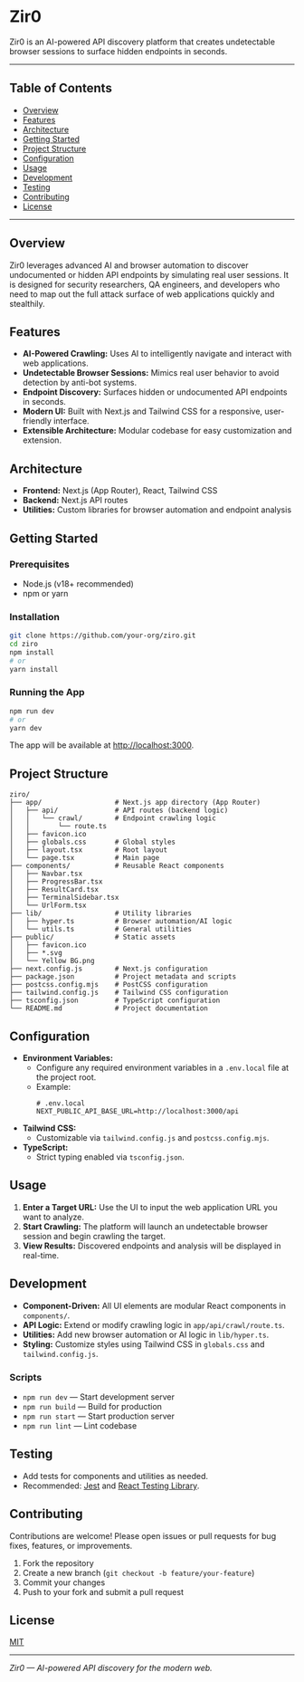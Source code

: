 # Zir0

Zir0 is an AI-powered API discovery platform that creates undetectable browser sessions to surface hidden endpoints in seconds.

---

## Table of Contents
- [Overview](#overview)
- [Features](#features)
- [Architecture](#architecture)
- [Getting Started](#getting-started)
- [Project Structure](#project-structure)
- [Configuration](#configuration)
- [Usage](#usage)
- [Development](#development)
- [Testing](#testing)
- [Contributing](#contributing)
- [License](#license)

---

## Overview
Zir0 leverages advanced AI and browser automation to discover undocumented or hidden API endpoints by simulating real user sessions. It is designed for security researchers, QA engineers, and developers who need to map out the full attack surface of web applications quickly and stealthily.

## Features
- **AI-Powered Crawling:** Uses AI to intelligently navigate and interact with web applications.
- **Undetectable Browser Sessions:** Mimics real user behavior to avoid detection by anti-bot systems.
- **Endpoint Discovery:** Surfaces hidden or undocumented API endpoints in seconds.
- **Modern UI:** Built with Next.js and Tailwind CSS for a responsive, user-friendly interface.
- **Extensible Architecture:** Modular codebase for easy customization and extension.

## Architecture
- **Frontend:** Next.js (App Router), React, Tailwind CSS
- **Backend:** Next.js API routes
- **Utilities:** Custom libraries for browser automation and endpoint analysis

## Getting Started
### Prerequisites
- Node.js (v18+ recommended)
- npm or yarn

### Installation
```bash
git clone https://github.com/your-org/ziro.git
cd ziro
npm install
# or
yarn install
```

### Running the App
```bash
npm run dev
# or
yarn dev
```
The app will be available at [http://localhost:3000](http://localhost:3000).

## Project Structure
```
ziro/
├── app/                  # Next.js app directory (App Router)
│   ├── api/              # API routes (backend logic)
│   │   └── crawl/        # Endpoint crawling logic
│   │       └── route.ts
│   ├── favicon.ico
│   ├── globals.css       # Global styles
│   ├── layout.tsx        # Root layout
│   └── page.tsx          # Main page
├── components/           # Reusable React components
│   ├── Navbar.tsx
│   ├── ProgressBar.tsx
│   ├── ResultCard.tsx
│   ├── TerminalSidebar.tsx
│   └── UrlForm.tsx
├── lib/                  # Utility libraries
│   ├── hyper.ts          # Browser automation/AI logic
│   └── utils.ts          # General utilities
├── public/               # Static assets
│   ├── favicon.ico
│   ├── *.svg
│   └── Yellow BG.png
├── next.config.js        # Next.js configuration
├── package.json          # Project metadata and scripts
├── postcss.config.mjs    # PostCSS configuration
├── tailwind.config.js    # Tailwind CSS configuration
├── tsconfig.json         # TypeScript configuration
└── README.md             # Project documentation
```

## Configuration
- **Environment Variables:**
  - Configure any required environment variables in a `.env.local` file at the project root.
  - Example:
    ```env
    # .env.local
    NEXT_PUBLIC_API_BASE_URL=http://localhost:3000/api
    ```
- **Tailwind CSS:**
  - Customizable via `tailwind.config.js` and `postcss.config.mjs`.
- **TypeScript:**
  - Strict typing enabled via `tsconfig.json`.

## Usage
1. **Enter a Target URL:** Use the UI to input the web application URL you want to analyze.
2. **Start Crawling:** The platform will launch an undetectable browser session and begin crawling the target.
3. **View Results:** Discovered endpoints and analysis will be displayed in real-time.

## Development
- **Component-Driven:** All UI elements are modular React components in `components/`.
- **API Logic:** Extend or modify crawling logic in `app/api/crawl/route.ts`.
- **Utilities:** Add new browser automation or AI logic in `lib/hyper.ts`.
- **Styling:** Customize styles using Tailwind CSS in `globals.css` and `tailwind.config.js`.

### Scripts
- `npm run dev` — Start development server
- `npm run build` — Build for production
- `npm run start` — Start production server
- `npm run lint` — Lint codebase

## Testing
- Add tests for components and utilities as needed.
- Recommended: [Jest](https://jestjs.io/) and [React Testing Library](https://testing-library.com/).

## Contributing
Contributions are welcome! Please open issues or pull requests for bug fixes, features, or improvements.

1. Fork the repository
2. Create a new branch (`git checkout -b feature/your-feature`)
3. Commit your changes
4. Push to your fork and submit a pull request

## License
[MIT](LICENSE)

---

*Zir0 — AI-powered API discovery for the modern web.*